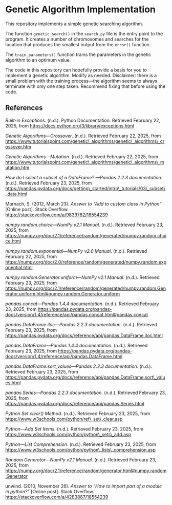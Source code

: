 # Genetic Algorithm Implementation
This repository implements a simple genetic searching algorithm. 

The function `genetic_search()` in the `search.py` file is the entry point to the program. It creates a number of 
chromosomes and searches for the location that produces the smallest output from the `error()` function.

The `train_parameters()` function trains the parameters in the genetic algorithm to an optimum value. 

The code in this repository can hopefully provide a basis for you to implement a genetic algorithm. Modify as needed. 
Disclaimer: there is a small problem with the training process—the algorithm seems to always terminate with only one 
step taken. Recommend fixing that before using the code.

## References
_Built-in Exceptions_. (n.d.). Python Documentation. Retrieved February 22, 2025, from https://docs.python.org/3/library/exceptions.html

_Genetic Algorithms—Crossover_. (n.d.). Retrieved February 22, 2025, from https://www.tutorialspoint.com/genetic\_algorithms/genetic\_algorithms\_crossover.htm

_Genetic Algorithms—Mutation_. (n.d.). Retrieved February 22, 2025, from https://www.tutorialspoint.com/genetic\_algorithms/genetic\_algorithms\_mutation.htm

_How do I select a subset of a DataFrame? —Pandas 2.2.3 documentation_. (n.d.). Retrieved February 23, 2025, from https://pandas.pydata.org/docs/getting\_started/intro\_tutorials/03\_subset\_data.html

Marnach, S. (2012, March 23). _Answer to “Add to custom class in Python”_ [Online post]. Stack Overflow. https://stackoverflow.com/a/9839782/18554239

_numpy.random.choice—NumPy v2.1 Manual_. (n.d.). Retrieved February 23, 2025, from https://numpy.org/doc/2.1/reference/random/generated/numpy.random.choice.html

_numpy.random.exponential—NumPy v2.0 Manual_. (n.d.). Retrieved February 22, 2025, from https://numpy.org/doc/2.0/reference/random/generated/numpy.random.exponential.html

_numpy.random.Generator.uniform—NumPy v2.1 Manual_. (n.d.). Retrieved February 23, 2025, from https://numpy.org/doc/2.1/reference/random/generated/numpy.random.Generator.uniform.html#numpy.random.Generator.uniform

_pandas.concat—Pandas 1.4.4 documentation_. (n.d.). Retrieved February 23, 2025, from https://pandas.pydata.org/pandas-docs/version/1.4/reference/api/pandas.concat.html#pandas.concat

_pandas.DataFrame.iloc—Pandas 2.2.3 documentation_. (n.d.). Retrieved February 23, 2025, from https://pandas.pydata.org/docs/reference/api/pandas.DataFrame.iloc.html

_pandas.DataFrame—Pandas 1.4.4 documentation_. (n.d.). Retrieved February 23, 2025, from https://pandas.pydata.org/pandas-docs/version/1.4/reference/api/pandas.DataFrame.html

_pandas.DataFrame.sort\_values—Pandas 2.2.3 documentation_. (n.d.). Retrieved February 23, 2025, from https://pandas.pydata.org/docs/reference/api/pandas.DataFrame.sort\_values.html

_pandas.Series—Pandas 2.2.3 documentation_. (n.d.). Retrieved February 23, 2025, from https://pandas.pydata.org/docs/reference/api/pandas.Series.html

_Python Set clear() Method_. (n.d.). Retrieved February 23, 2025, from https://www.w3schools.com/python/ref\_set\_clear.asp

_Python—Add Set Items_. (n.d.). Retrieved February 23, 2025, from https://www.w3schools.com/python/python\_sets\_add.asp

_Python—List Comprehension_. (n.d.). Retrieved February 23, 2025, from https://www.w3schools.com/python/python\_lists\_comprehension.asp

_Random Generator—NumPy v2.1 Manual_. (n.d.). Retrieved February 23, 2025, from https://numpy.org/doc/2.1/reference/random/generator.html#numpy.random.Generator

unwind. (2010, November 26). _Answer to “How to import part of a module in python?”_ [Online post]. Stack Overflow. https://stackoverflow.com/a/4283887/18554239